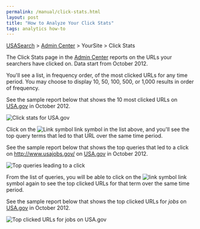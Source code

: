 ```yaml
---
permalink: /manual/click-stats.html
layout: post
title: "How to Analyze Your Click Stats"
tags: analytics how-to
---
```

[USASearch](http://usasearch.howto.gov) > [Admin Center](http://search.usa.gov/affiliates/home) > YourSite > Click Stats

The Click Stats page in the [Admin Center](http://search.usa.gov/affiliates/home) reports on the URLs your searchers have clicked on. Data start from October 2012.

You'll see a list, in frequency order, of the most clicked URLs for any time period. You may choose to display 10, 50, 100, 500, or 1,000 results in order of frequency.

See the sample report below that shows the 10 most clicked URLs on [USA.gov](http://www.usa.gov/) in October 2012.

![Click stats for USA.gov](http://f22818b4dfc10241d8a3-f1564c64756a8cfee25b6b19953b1d23.r31.cf2.rackcdn.com/tumblr_mces5zyKfc1qid15q.png)

Click on the ![Link symbol](http://f22818b4dfc10241d8a3-f1564c64756a8cfee25b6b19953b1d23.r31.cf2.rackcdn.com/tumblr_mceqaa2dn41qid15q.png) link symbol in the list above, and you'll see the top query terms that led to that URL over the same time period.

See the sample report below that shows the top queries that led to a click on <http://www.usajobs.gov/> on [USA.gov](http://www.usa.gov/) in October 2012.

![Top queries leading to a click](http://f22818b4dfc10241d8a3-f1564c64756a8cfee25b6b19953b1d23.r31.cf2.rackcdn.com/tumblr_mceqp4Jmoy1qid15q.png)

From the list of queries, you will be able to click on the ![link symbol](http://f22818b4dfc10241d8a3-f1564c64756a8cfee25b6b19953b1d23.r31.cf2.rackcdn.com/tumblr_mceqaa2dn41qid15q.png) link symbol again to see the top clicked URLs for that term over the same time period.

See the sample report below that shows the top clicked URLs for *jobs* on [USA.gov](http://www.usa.gov/) in October 2012.

![Top clicked URLs for jobs on USA.gov](http://f22818b4dfc10241d8a3-f1564c64756a8cfee25b6b19953b1d23.r31.cf2.rackcdn.com/tumblr_mceqlwdZnx1qid15q.png)